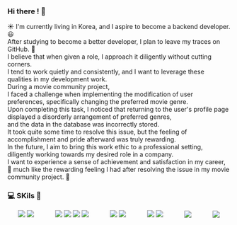 ### Hi there ! :wave:
:sunny: I'm currently living in Korea, and I aspire to become a backend developer. :smiley: <br>
After studying to become a better developer, I plan to leave my traces on GitHub. :seedling: <br>
I believe that when given a role, I approach it diligently without cutting corners. <br>
I tend to work quietly and consistently, and I want to leverage these qualities in my development work. <br>
During a movie community project, <br>
I faced a challenge when implementing the modification of user preferences, specifically changing the preferred movie genre. <br>
Upon completing this task, I noticed that returning to the user's profile page displayed a disorderly arrangement of preferred genres, <br>
and the data in the database was incorrectly stored. <br>
It took quite some time to resolve this issue, but the feeling of accomplishment and pride afterward was truly rewarding. <br>
In the future, I aim to bring this work ethic to a professional setting, diligently working towards my desired role in a company. <br>
I want to experience a sense of achievement and satisfaction in my career, <br>
:pray: much like the rewarding feeling I had after resolving the issue in my movie community project. :muscle:

### :computer: SKils :green_book:

<div style="display: flex; justify-content: space-around; align-items: center; flex-wrap: wrap;">

  <div>
    <img src="https://img.shields.io/badge/java-007396?style=for-the-badge&logo=java&logoColor=white" style="pointer-events: none">
    <img src="https://img.shields.io/badge/c++-00599C?style=for-the-badge&logo=c%2B%2B&logoColor=white">
  </div>

  <div>
    <img src="https://img.shields.io/badge/html5-E34F26?style=for-the-badge&logo=html5&logoColor=white"> 
    <img src="https://img.shields.io/badge/css-1572B6?style=for-the-badge&logo=css3&logoColor=white"> 
    <img src="https://img.shields.io/badge/javascript-F7DF1E?style=for-the-badge&logo=javascript&logoColor=black"> 
    <img src="https://img.shields.io/badge/jquery-0769AD?style=for-the-badge&logo=jquery&logoColor=white">
  </div>
  
  <div>
    <img src="https://img.shields.io/badge/spring-6DB33F?style=for-the-badge&logo=spring&logoColor=white">
    <img src="https://img.shields.io/badge/bootstrap-7952B3?style=for-the-badge&logo=bootstrap&logoColor=white">
  </div>

  <div>  
    <img src="https://img.shields.io/badge/oracle-F80000?style=for-the-badge&logo=oracle&logoColor=white">
    <img src="https://img.shields.io/badge/mysql-4479A1?style=for-the-badge&logo=mysql&logoColor=white"> 
  </div>

  <div>
    <img src="https://img.shields.io/badge/apache%20tomcat-F8DC75?style=for-the-badge&logo=apachetomcat&logoColor=white">
  </div>
  
  <div>
    <img src="https://img.shields.io/badge/github-181717?style=for-the-badge&logo=github&logoColor=white">
  </div>

</div>

<!--
**Hmax3J/Hmax3J** is a ✨ _special_ ✨ repository because its `README.md` (this file) appears on your GitHub profile.

Here are some ideas to get you started:

- 🔭 I’m currently working on ...
- 🌱 I’m currently learning ...
- 👯 I’m looking to collaborate on ...
- 🤔 I’m looking for help with ...
- 💬 Ask me about ...
- 📫 How to reach me: ...
- 😄 Pronouns: ...
- ⚡ Fun fact: ...
-->
